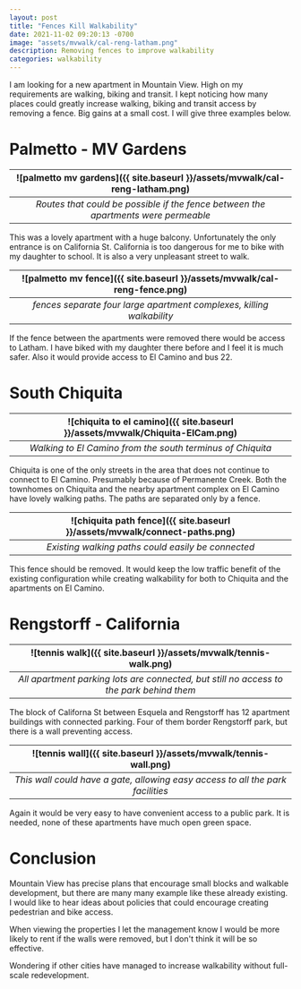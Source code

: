```yaml
---
layout: post
title: "Fences Kill Walkability"
date: 2021-11-02 09:20:13 -0700
image: "assets/mvwalk/cal-reng-latham.png"
description: Removing fences to improve walkability
categories: walkability
---
```


I am looking for a new apartment in Mountain View.
High on my requirements are walking, biking and transit.
I kept noticing how many places could greatly increase walking, biking and transit access by removing a fence.
Big gains at a small cost.
I will give three examples below.

# Palmetto - MV Gardens

|![palmetto mv gardens]({{ site.baseurl }}/assets/mvwalk/cal-reng-latham.png)|
|:--:|
|*Routes that could be possible if the fence between the apartments were permeable*|

This was a lovely apartment with a huge balcony. Unfortunately the only entrance is on California St.
California is too dangerous for me to bike with my daughter to school.
It is also a very unpleasant street to walk.

|![palmetto mv fence]({{ site.baseurl }}/assets/mvwalk/cal-reng-fence.png)|
|:--:|
|*fences separate four large apartment complexes, killing walkability*|

If the fence between the apartments were removed there would be access to Latham.
I have biked with my daughter there before and I feel it is much safer.
Also it would provide access to El Camino and bus 22.

# South Chiquita

|![chiquita to el camino]({{ site.baseurl }}/assets/mvwalk/Chiquita-ElCam.png)|
|:--:|
|*Walking to El Camino from the south terminus of Chiquita*|

Chiquita is one of the only streets in the area that does not continue to connect to El Camino.
Presumably because of Permanente Creek.
Both the townhomes on Chiquita and the nearby apartment complex on El Camino have lovely walking paths.
The paths are separated only by a fence.

|![chiquita path fence]({{ site.baseurl }}/assets/mvwalk/connect-paths.png)|
|:--:|
|*Existing walking paths could easily be connected*|

This fence should be removed.
It would keep the low traffic benefit of the existing configuration while creating walkability for both to Chiquita and the apartments on El Camino.

# Rengstorff - California

|![tennis walk]({{ site.baseurl }}/assets/mvwalk/tennis-walk.png)|
|:--:|
|*All apartment parking lots are connected, but still no access to the park behind them*|

The block of Californa St between Esquela and Rengstorff has 12 apartment buildings with connected parking.
Four of them border Rengstorff park, but there is a wall preventing access.

|![tennis wall]({{ site.baseurl }}/assets/mvwalk/tennis-wall.png)|
|:--:|
|*This wall could have a gate, allowing easy access to all the park facilities*|

Again it would be very easy to have convenient access to a public park.
It is needed, none of these apartments have much open green space.

# Conclusion

Mountain View has precise plans that encourage small blocks and walkable development, but there are many many example like these already existing.
I would like to hear ideas about policies that could encourage creating pedestrian and bike access.

When viewing the properties I let the management know I would be more likely to rent if the walls were removed, but I don't think it will be so effective.

Wondering if other cities have managed to increase walkability without full-scale redevelopment.
